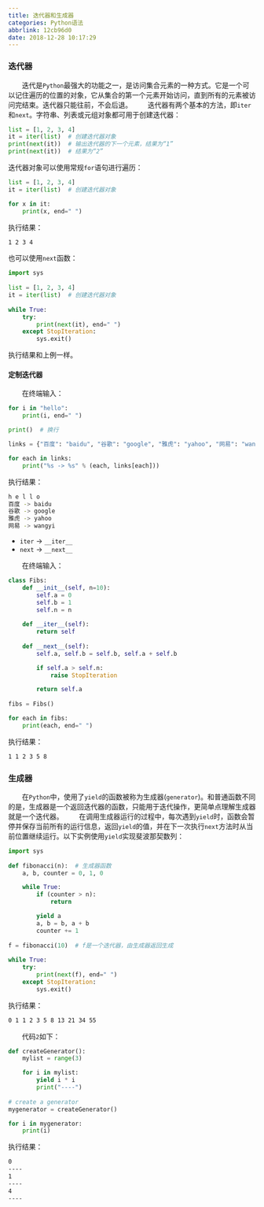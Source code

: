 ```yaml
---
title: 迭代器和生成器
categories: Python语法
abbrlink: 12cb96d0
date: 2018-12-28 10:17:29
---
```

### 迭代器

&emsp;&emsp;迭代是`Python`最强大的功能之一，是访问集合元素的一种方式。它是一个可以记住遍历的位置的对象，它从集合的第一个元素开始访问，直到所有的元素被访问完结束。迭代器只能往前，不会后退。<!--more-->
&emsp;&emsp;迭代器有两个基本的方法，即`iter`和`next`。字符串、列表或元组对象都可用于创建迭代器：

``` python
list = [1, 2, 3, 4]
it = iter(list)  # 创建迭代器对象
print(next(it))  # 输出迭代器的下一个元素，结果为“1”
print(next(it))  # 结果为“2”
```

迭代器对象可以使用常规`for`语句进行遍历：

``` python
list = [1, 2, 3, 4]
it = iter(list)  # 创建迭代器对象

for x in it:
    print(x, end=" ")
```

执行结果：

``` bash
1 2 3 4
```

也可以使用`next`函数：

``` python
import sys
​
list = [1, 2, 3, 4]
it = iter(list)  # 创建迭代器对象
​
while True:
    try:
        print(next(it), end=" ")
    except StopIteration:
        sys.exit()
```

执行结果和上例一样。

#### 定制迭代器

&emsp;&emsp;在终端输入：

``` python
for i in "hello":
    print(i, end=" ")

print()  # 换行

links = {"百度": "baidu", "谷歌": "google", "雅虎": "yahoo", "网易": "wangyi"}

for each in links:
    print("%s -> %s" % (each, links[each]))
```

执行结果：

``` bash
h e l l o
百度 -> baidu
谷歌 -> google
雅虎 -> yahoo
网易 -> wangyi
```

- `iter` -> `__iter__`
- `next` -> `__next__`

&emsp;&emsp;在终端输入：

``` python
class Fibs:
    def __init__(self, n=10):
        self.a = 0
        self.b = 1
        self.n = n
​
    def __iter__(self):
        return self
​
    def __next__(self):
        self.a, self.b = self.b, self.a + self.b

        if self.a > self.n:
            raise StopIteration

        return self.a
​
fibs = Fibs()

for each in fibs:
    print(each, end=" ")
```

执行结果：

``` bash
1 1 2 3 5 8
```

### 生成器

&emsp;&emsp;在`Python`中，使用了`yield`的函数被称为生成器(`generator`)。和普通函数不同的是，生成器是一个返回迭代器的函数，只能用于迭代操作，更简单点理解生成器就是一个迭代器。
&emsp;&emsp;在调用生成器运行的过程中，每次遇到`yield`时，函数会暂停并保存当前所有的运行信息，返回`yield`的值，并在下一次执行`next`方法时从当前位置继续运行。以下实例使用`yield`实现斐波那契数列：

``` python
import sys
​
def fibonacci(n):  # 生成器函数
    a, b, counter = 0, 1, 0

    while True:
        if (counter > n):
            return

        yield a
        a, b = b, a + b
        counter += 1
​
f = fibonacci(10)  # f是一个迭代器，由生成器返回生成
​
while True:
    try:
        print(next(f), end=" ")
    except StopIteration:
        sys.exit()
```

执行结果：

``` bash
0 1 1 2 3 5 8 13 21 34 55
```

&emsp;&emsp;代码`2`如下：

``` python
def createGenerator():
    mylist = range(3)

    for i in mylist:
        yield i * i
        print("----")
​
# create a generator
mygenerator = createGenerator()

for i in mygenerator:
    print(i)
```

执行结果：

``` bash
0
----
1
----
4
----
```